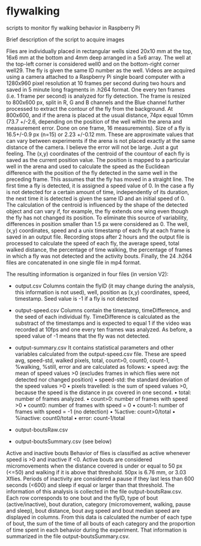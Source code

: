 # flywalking
scripts to monitor fly walking behavior in Raspberry Pi

Brief description of the script to acquire images

Flies are individually placed in rectangular wells sized 20x10 mm at the top, 16x6 mm at the bottom and 4mm deep arranged in a 5x6 array. The well at the top-left corner is considered well0 and on the bottom-right corner well29. The fly is given the same ID number as the well.
Videos are acquired using a camera attached to a Raspberry Pi single board computer with a 1280x960 pixel resolution at 10 frames per second during two hours and saved in 5 minute long fragments in .h264 format.
One every ten frames (i.e. 1 frame per second) is analyzed for fly detection. The frame is resized to 800x600 px, split in R, G and B channels and the Blue channel further processed to extract the contour of the fly from the background. At 800x600, and if the arena is placed at the usual distance, 74px equal 10mm (73.7 +/-2.6, depending on the position of the well within the arena and measurement error. Done on one frame, 16 measurements). Size of a fly is 16.5+/-0.9 px (n=15) or 2.23 +/-0.12 mm. These are approximate values that can vary between experiments if the arena is not placed exactly at the same distance of the camera. I believe the error will not be large. Just a gut feeling.
The (x,y) coordinates of the  centroid of the countour of each fly is saved as the current position value. The position is mapped to a particular well in the arena and used to calculate the speed as the Euclidean difference with the position of the fly detected in the same well in the preceding frame. This assumes that the fly has moved in a straight line. The first time a fly is detected, it is assigned a speed value of 0. In the case a fly is not detected for a certain amount of time, independently of its duration, the next time it is detected is given the same ID and an initial speed of 0.
The calculation of the centroid is influenced by the shape of the detected object and can vary if, for example, the fly extends one wing even though the fly has not changed its position. To eliminate this source of variability, differences in position smaller than 1.5 px were considered as 0.
The well, (x,y) coordinates, speed and a unix timestamp of each fly at each frame is saved in an output file.
Recording stops after 2 hours and the output file is processed to calculate the speed of each fly, the average speed, total walked distance, the percentage of time walking, the percentage of frames in which a fly was not detected and the activity bouts.
Finally, the 24 .h264 files are concatenated in one single file in mp4 format.

The resulting information is organized in four files (in version V2):
-	output.csv
Columns contain the flyID (it may change during the analysis, this information is not used), well, position as (x,y) coordinates, speed, timestamp. Seed value is -1 if a fly is not detected
-	output-speed.csv
Columns contain the timestamp, timeDifference, and the seed of each individual fly. TimeDifference is calculated as the substract of the timestamps and is expected to equal 1 if the video was recorded at 10fps and one every ten frames was analyzed. As before, a speed value of -1 means that the fly was not detected.

-	output-summary.csv
It contains statistical parameters and other variables calculated from the output-speed.csv file. These are speed avg, speed-std, walked pixels, total, count>0, count0, count-1, %walking, %still, error and are calculated as follows:
•	speed avg: the mean of speed values >0 (excludes frames in which flies were not detected nor changed position)
•	speed-std: the standard deviation of the speed values >0
•	pixels travelled: is the sum of speed values >0, because the speed is the distance in px covered in one second. 
•	total: number of frames analyzed.
•	count>0: number of frames with speed >0
•	count0: number of frames with speed = 0
•	count-1: number of frames with speed = -1 (no detection)
•	%active: count>0/total
•	%inactive: count0/total
•	error: count-1/total

-	output-boutsRaw.csv 
-	output-boutsSummary.csv (see below)


Active and inactive bouts
Behavior of flies is classified as active whenever speed is >0 and inactive if <0. Active bouts are considered micromovements when the distance covered is under or equal to 50 px (<=50) and walking if it is above that threshold. 50px is 6.76 mm, or 3.03 Xflies.
Periods of inactivity are considered a pause if they last less than 600 seconds (<600) and sleep if equal or larger than that threshold.
The information of this analysis is collected in the file output-boutsRaw.csv. Each row corresponds to one bout and the flyID, type of bout (active/inactive), bout duration, category (micromovement, walking, pause and sleep), bout distance, bout avg speed and bout median speed are displayed in columns.
From this data is calculated the number of each type of bout, the sum of the time of all bouts of each category and the proportion of time spent in each behavior during the experiment. That information is summarized in the file output-boutsSummary.csv. 
